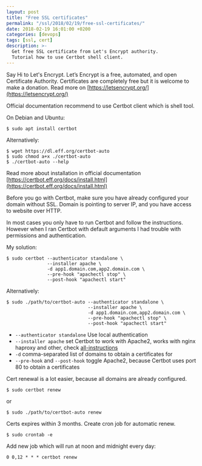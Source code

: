 ```yaml
---
layout: post
title: "Free SSL certificates"
permalink: "/ssl/2018/02/19/free-ssl-certificates/"
date: 2018-02-19 16:01:00 +0200
categories: [devops]
tags: [ssl, cert]
description: >-
  Get free SSL certificate from Let's Encrypt authority.
  Tutorial how to use Certbot shell client.
---
```


Say Hi to Let's Encrypt.
Let’s Encrypt is a free, automated, and open Certificate Authority.
Certificates are completely free but it is welcome to make a donation.
Read more on [https://letsencrypt.org/](https://letsencrypt.org/)

Official documentation recommend to use Certbot client which is shell tool.

On Debian and Ubuntu:

```console
$ sudo apt install certbot
```

Alternatively:

```console
$ wget https://dl.eff.org/certbot-auto
$ sudo chmod a+x ./certbot-auto
$ ./certbot-auto --help
```

Read more about installation in official documentation [https://certbot.eff.org/docs/install.html](https://certbot.eff.org/docs/install.html)

Before you go with Certbot, make sure you have already configured your domain without SSL.
Domain is pointing to server IP, and you have access to website over HTTP.

In most cases you only have to run Certbot and follow the instructions.
However when I ran Certbot with default arguments I had trouble with permissions and authentication.

My solution:

```console
$ sudo certbot --authenticator standalone \
               --installer apache \
               -d app1.domain.com,app2.domain.com \
               --pre-hook "apachectl stop" \
               --post-hook "apachectl start"
```

Alternatively:

```console
$ sudo ./path/to/certbot-auto --authenticator standalone \
                              --installer apache \
                              -d app1.domain.com,app2.domain.com \
                              --pre-hook "apachectl stop" \
                              --post-hook "apachectl start"
```

* `--authenticator standalone` Use local authentication
* `--installer apache` set Certbot to work with Apache2, works with nginx haproxy and other, check [all-instructions](https://certbot.eff.org/all-instructions/)
* `-d` comma-separated list of domains to obtain a certificates for
* `--pre-hook` and `--post-hook` toggle Apache2, because Certbot uses port 80 to obtain a certificates

Cert renewal is a lot easier, because all domains are already configured.

```console
$ sudo certbot renew
```

or

```console
$ sudo ./path/to/certbot-auto renew
```

Certs expires within 3 months. Create cron job for automatic renew.

```console
$ sudo crontab -e
```

Add new job which will run at noon and midnight every day:

```
0 0,12 * * * certbot renew
```
